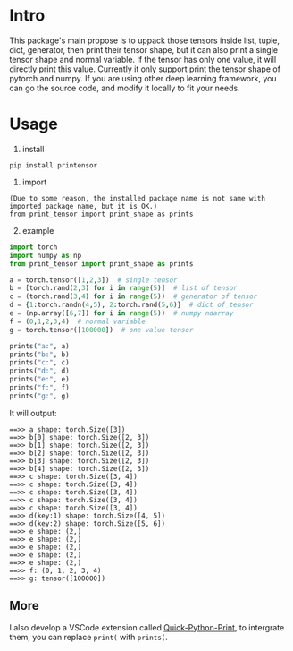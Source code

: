 # Intro
This package's main propose is to uppack those tensors inside list, tuple, dict, generator, then print their tensor shape, but it can also print a single tensor shape and normal variable. If the tensor has only one value, it will directly print this value.
Currently it only support print the tensor shape of pytorch and numpy. If you are using other deep learning framework, you can go the source code, and modify it locally to fit your needs.

# Usage

1. install
```
pip install printensor
```
1. import
```
(Due to some reason, the installed package name is not same with imported package name, but it is OK.)
from print_tensor import print_shape as prints
```
2. example
```python
import torch
import numpy as np
from print_tensor import print_shape as prints

a = torch.tensor([1,2,3])  # single tensor
b = [torch.rand(2,3) for i in range(5)]  # list of tensor
c = (torch.rand(3,4) for i in range(5))  # generator of tensor
d = {1:torch.randn(4,5), 2:torch.rand(5,6)}  # dict of tensor
e = (np.array([6,7]) for i in range(5))  # numpy ndarray
f = (0,1,2,3,4)  # normal variable
g = torch.tensor([100000])  # one value tensor

prints("a:", a)
prints("b:", b)
prints("c:", c)
prints("d:", d)
prints("e:", e)
prints("f:", f)
prints("g:", g)
```

It will output:
```text
==>> a shape: torch.Size([3])
==>> b[0] shape: torch.Size([2, 3])
==>> b[1] shape: torch.Size([2, 3])
==>> b[2] shape: torch.Size([2, 3])
==>> b[3] shape: torch.Size([2, 3])
==>> b[4] shape: torch.Size([2, 3])
==>> c shape: torch.Size([3, 4])
==>> c shape: torch.Size([3, 4])
==>> c shape: torch.Size([3, 4])
==>> c shape: torch.Size([3, 4])
==>> c shape: torch.Size([3, 4])
==>> d(key:1) shape: torch.Size([4, 5])
==>> d(key:2) shape: torch.Size([5, 6])
==>> e shape: (2,)
==>> e shape: (2,)
==>> e shape: (2,)
==>> e shape: (2,)
==>> e shape: (2,)
==>> f: (0, 1, 2, 3, 4)
==>> g: tensor([100000])
```

## More
I also develop a VSCode extension called [Quick-Python-Print](https://github.com/wwdok/Quick-Python-Print), to intergrate them, you can replace `print(` with `prints(`.